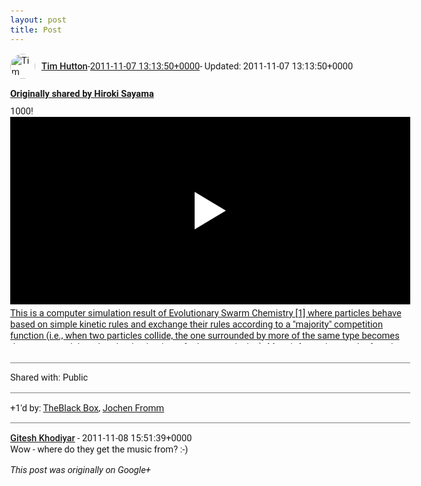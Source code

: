 ```yaml
---
layout: post
title: Post
---
```


<html><head><meta charset="utf-8"><title>Google+ post</title><style>body {font: 11pt Roboto, Arial, sans-serif; max-width: 640px; margin: 24px;}.author-photo {border-radius: 50%; margin-right: 10px; width: 40px;}.author {font-weight: 500;}.main-content {margin: 15px 0 15px;}.post-title {font-weight: bold;}.location {display: block; margin-top: 15px;}.location img {float: left; margin-right: 5px; width: 20px;}.media-link {display: inline-block; max-width: 100%; vertical-align: top;}.media-link p {margin-top: 5px; max-height: 4em; overflow: scroll;}.media {max-height: 100vh; max-width: 100%;}.video-placeholder {background: black; display: flex; height: 300px; max-width: 100%; width: 640px;}.play-icon {border-bottom: 30px solid transparent; border-left: 50px solid white; border-top: 30px solid transparent; color: white; margin: auto;}.album {max-height: 800px; overflow: scroll; width: calc(100vw - 48px);}.album .media-link {margin-right: 5px; max-width: 250px;}.album .media {max-height: 250px;}.link-embed {border-top: 1px solid lightgrey; display: block; margin-top: 20px;}.link-embed img {max-width: 100%;}.inline-link-embed {display: block;}.inline-link-embed img {vertical-align: middle;}.link-title {display: inline-block; font-size: medium; font-weight: 300; padding-left: 1em;}.reshare-attribution {display: block; font-weight: bold; margin-bottom: 10px;}.poll-image {margin-bottom: 5px; max-height: 300px; max-width: 500px;}.poll-choice {align-items: center; display: flex; margin-bottom: 5px; max-width: 500px;}.poll-choice-percentage {background-color: lightblue; height: 100%; left: 0; position: absolute; z-index: -1;}.poll-choice-selected {margin-right: 5px;}.poll-choice-results {border: 1px solid lightgray; border-radius: 5px; display: flex; line-height: 40px; overflow: hidden; padding: 0 8px; position: relative;}.poll-choice-results, .poll-choice-description {flex-grow: 1; margin-right: 10px;}.poll-choice-image {width: 100%;}.poll-choice-image, .poll-choice-image img {max-height: 40px; max-width: 100px;}.poll-choice-votes {max-height: 100px; overflow: auto;}.plus-entity-embed {color: black; display: block; text-decoration: none;}.plus-entity-embed-cover-photo {max-height: 300px; max-width: 100%;}.plus-entity-embed-info {padding: 0 1em 1em;}.plus-entity-embed-info h2 {font-weight: 500; margin: 10px 0;}.plus-entity-embed-info p {font-size: small; margin: 0;}.collection-owner-avatar {border-radius: 50%; border: 2px solid white; height: 40px; margin-top: -22px;}.visibility {padding: 1em 0; border-top: 1px solid grey;}.post-activity {padding: 1em 0; border-top: 1px solid grey;}.comments {border-top: 1px solid gray; padding-top: 1em;}.comment + .comment {margin-top: 1em;}.comment .media-link, .comment .inline-link-embed {margin-top: 5px;}</style></head><body><div style="margin-bottom:1em;"><div style="display:flex; align-items:center"><img class="author-photo" src="https://lh4.googleusercontent.com/-epo4ZZKNqEw/AAAAAAAAAAI/AAAAAAAAVSU/qu3LpcHEnoQ/s64-c/photo.jpg" alt="Tim Hutton"><a href="https://plus.google.com/+TimHutton" target="_blank" class="author">Tim Hutton</a> - <a target="_blank" href="https://plus.google.com/+TimHutton/posts/gcdJNLgMSgw">2011-11-07 13:13:50+0000</a><span> - Updated: 2011-11-07 13:13:50+0000</span></div><div class="main-content"></div><div><a target="_blank" href="https://plus.google.com/108656957140823938500/posts/1vADzyHNxME" class="reshare-attribution">Originally shared by Hiroki Sayama</a>1000!<a href="http://www.youtube.com/watch?v=A3iRTIWrJn8" target="_blank" class="media-link"><div class="video-placeholder" title="This is a computer simulation result of Evolutionary Swarm Chemistry [1] where particles behave based on simple kinetic rules and exchange their rules according to a &quot;majority&quot; competition function (i.e., when two particles collide, the one surrounded by more of the same type becomes the source, and the other the destination, of rule transmission). More information can be found at the Swarm Chemistry website [2]. Long-term evolution seen in this simulation is made possible by high mutation rates and occasional environmental perturbations [3]. A minor revision was made to the collision detection rule so that swarms tend to maintain macroscopic structures [4]. [1] Hiroki Sayama, Swarm Chemistry evolving, Artificial Life XII: Proceedings of the Twelfth International Conference on the Synthesis and Simulation of Living Systems, H. Fellermann, M. Dörr, M. M. Hanczyc, L. L. Laursen, S. Maurer, D. Merkle, P.-A. Monnard, K. Stoy and S. Rasmussen, eds., Odense, Denmark, 2010, MIT Press, pp.32-33. http://mitpress.mit.edu/books/chapters/0262290758chap8.pdf [2] Swarm Chemistry homepage. http://bingweb.binghamton.edu/~sayama/SwarmChemistry/ [3] Hiroki Sayama, Seeking open-ended evolution in Swarm Chemistry, Proceedings of the Third IEEE Symposium on Artificial Life (IEEE ALIFE 2011), Paris, France, 2011, IEEE, pp.186-193. [4] Hiroki Sayama and Chun Wong, Quantifying evolutionary dynamics of Swarm Chemistry, Proceedings of the Eleventh European Conference on Artificial Life (ECAL &#39;11), Paris, France, 2011, in press."><span class="play-icon"></span></div><p>This is a computer simulation result of Evolutionary Swarm Chemistry [1] where particles behave based on simple kinetic rules and exchange their rules according to a &quot;majority&quot; competition function (i.e., when two particles collide, the one surrounded by more of the same type becomes the source, and the other the destination, of rule transmission). More information can be found at the Swarm Chemistry website [2]. Long-term evolution seen in this simulation is made possible by high mutation rates and occasional environmental perturbations [3]. A minor revision was made to the collision detection rule so that swarms tend to maintain macroscopic structures [4]. [1] Hiroki Sayama, Swarm Chemistry evolving, Artificial Life XII: Proceedings of the Twelfth International Conference on the Synthesis and Simulation of Living Systems, H. Fellermann, M. Dörr, M. M. Hanczyc, L. L. Laursen, S. Maurer, D. Merkle, P.-A. Monnard, K. Stoy and S. Rasmussen, eds., Odense, Denmark, 2010, MIT Press, pp.32-33. http://mitpress.mit.edu/books/chapters/0262290758chap8.pdf [2] Swarm Chemistry homepage. http://bingweb.binghamton.edu/~sayama/SwarmChemistry/ [3] Hiroki Sayama, Seeking open-ended evolution in Swarm Chemistry, Proceedings of the Third IEEE Symposium on Artificial Life (IEEE ALIFE 2011), Paris, France, 2011, IEEE, pp.186-193. [4] Hiroki Sayama and Chun Wong, Quantifying evolutionary dynamics of Swarm Chemistry, Proceedings of the Eleventh European Conference on Artificial Life (ECAL &#39;11), Paris, France, 2011, in press.</p></a></div></div><div class="visibility">Shared with: Public</div><div class="post-activity"><div class="plus-oners">+1'd by: <a href="https://plus.google.com/+TheBlackBoxSL">TheBlack Box</a>, <a href="https://plus.google.com/+JochenFromm">Jochen Fromm</a></div></div><div class="comments"><div class="comment"><a target="_blank" href="https://plus.google.com/105882661687265231815" class="author">Gitesh Khodiyar</a><span class="time"> - 2011-11-08 15:51:39+0000</span><div class="comment-content">Wow - where do they get the music from? :-)</div></div></div></body></html>

<i>This post was originally on Google+</i>